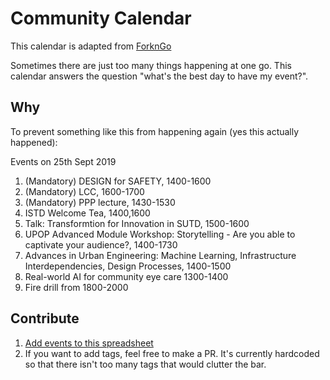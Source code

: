 # Community Calendar
This calendar is adapted from [ForknGo](https://jlord.us/forkngo/)

Sometimes there are just too many things happening at one go. This calendar answers the question "what's the best day to have my event?".

## Why

To prevent something like this from happening again (yes this actually happened):

Events on 25th Sept 2019
1. (Mandatory) DESIGN for SAFETY, 1400-1600
2. (Mandatory) LCC, 1600-1700
3. (Mandatory) PPP lecture, 1430-1530
4. ISTD Welcome Tea, 1400,1600
3. Talk: Transformtion for Innovation in SUTD, 1500-1600
4. UPOP Advanced Module Workshop: Storytelling - Are you able to captivate your audience?, 1400-1730
5. Advances in Urban Engineering: Machine Learning, Infrastructure Interdependencies, Design Processes, 1400-1500
6. Real-world AI for community eye care 1300-1400
7. Fire drill from 1800-2000

## Contribute

1. [Add events to this spreadsheet](https://docs.google.com/spreadsheets/d/1naumfgP-UrnW0Ypt_IDZq8di0NvmbDZweSAXRzLD30c/edit?usp=sharing)
2. If you want to add tags, feel free to make a PR. It's currently hardcoded so that there isn't too many tags that would clutter the bar.

